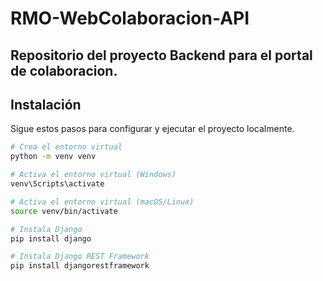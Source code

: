 # RMO-WebColaboracion-API
Repositorio del proyecto Backend para el portal de colaboracion.
---
## Instalación

Sigue estos pasos para configurar y ejecutar el proyecto localmente.


```bash
# Crea el entorno virtual
python -m venv venv

# Activa el entorno virtual (Windows)
venv\Scripts\activate

# Activa el entorno virtual (macOS/Linux)
source venv/bin/activate

# Instala Django
pip install django

# Instala Django REST Framework
pip install djangorestframework
